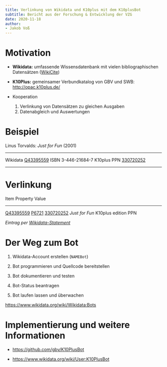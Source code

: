 ```yaml
---
title: Verlinkung von Wikidata und K10plus mit dem K10plusBot
subtitle: Bericht aus der Forschung & Entwicklung der VZG
date: 2020-11-18
author:
- Jakob Voß
---
```


# Motivation

* **Wikidata:** umfassende Wissensdatenbank mit vielen bibliographischen Datensätzen ([WikiCite](http://wikicite.org))

* **K10Plus:** gemeinsamer Verbundkatalog von GBV und SWB: <http://opac.k10plus.de/>

* Kooperation

    1. Verlinkung von Datensätzen zu gleichen Ausgaben
    2. Datenabgleich und Auswertungen

# Beispiel

Linus Torvalds: *Just for Fun* (2001)

----------- -----------------
Wikidata    [Q43395559]
ISBN        3-446-21684-7
K10plus PPN [330720252]
----------- -----------------

[Q43395559]: https://www.wikidata.org/wiki/Q43395559
[330720252]: https://opac.k10plus.de/DB=2.299/PPNSET?PPN=330720252
[P6721]: https://www.wikidata.org/wiki/Property:P6721

# Verlinkung

Item           Property             Value
-------------- -------------------- ---------------
[Q43395559]    [P6721]              [330720252]
*Just for Fun* K10plus edition PPN  

*Eintrag per [Wikidata-Statement](http://www.wikidata.org/entity/statement/Q43395559-DE68AC74-B842-4400-A4B0-09B01C78F865)*

# Der Weg zum Bot

1. Wikidata-Account erstellen (`NAMEBot`)

2. Bot programmieren und Quellcode bereitstellen

3. Bot dokumentieren und testen

4. Bot-Status beantragen

5. Bot laufen lassen und überwachen

<https://www.wikidata.org/wiki/Wikidata:Bots>

# Implementierung und weitere Informationen

* <https://github.com/gbv/K10PlusBot>

* <https://www.wikidata.org/wiki/User:K10PlusBot>

